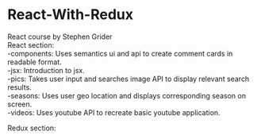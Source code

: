# React-With-Redux
React course by Stephen Grider  
React section:  
-components: Uses semantics ui and api to create comment cards in readable format.  
-jsx: Introduction to jsx.  
-pics: Takes user input and searches image API to display relevant search results.  
-seasons: Uses user geo location and displays corresponding season on screen.  
-videos: Uses youtube API to recreate basic youtube application.  
  
Redux section:
